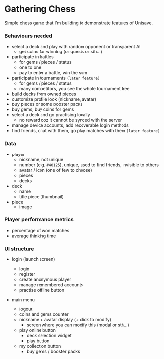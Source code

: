 Gathering Chess
===============

Simple chess game that I'm building to demonstrate features of Unisave.


### Behaviours needed

- select a deck and play with random opponent or transparent AI
    - get coins for winning (or quests or sth...)
- participate in battles
    - for gems / pieces / status
    - one to one
    - pay to enter a battle, win the sum
- participate in tournaments `(later feature)`
    - for gems / pieces / status
    - many competitors, you see the whole tournament tree
- build decks from owned pieces
- customize profile look (nickname, avatar)
- buy pieces or some booster packs
- buy gems, buy coins for gems
- select a deck and go practising locally
    - no reward coz it cannot be synced with the server
- manage device accounts, add recoverable login methods
- find friends, chat with them, go play matches with them `(later feature)`


### Data

- player
    - nickname, not unique
    - number (e.g. `#40125`), unique, used to find friends, invisible to others
    - avatar / icon (one of few to choose)
    - pieces
    - decks
- deck
    - name
    - title piece (thumbnail)
- piece
    - image


### Player performance metrics

- percentage of won matches
- average thinking time


### UI structure

- login (launch screen)
    - login
    - register
    - create anonymous player
    - manage remembered accounts
    - practise offline button

- main menu
    - logout
    - coins and gems counter
    - nickname + avatar display (+ click to modify)
        - screen where you can modify this (modal or sth...)
    - play online button
        - deck selection widget
        - play button
    - my collection button
        - buy gems / booster packs
